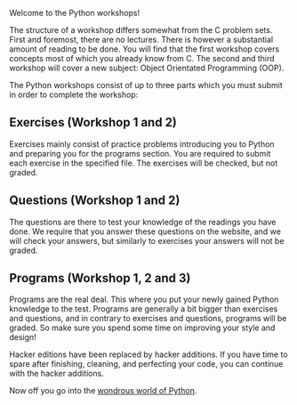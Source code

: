Welcome to the Python workshops!

The structure of a workshop differs somewhat from the C problem sets. First and foremost, there are no lectures. There is however a substantial amount of reading to be done. You will find that the first workshop covers concepts most of which you already know from C. The second and third workshop will cover a new subject: Object Orientated Programming (OOP).

The Python workshops consist of up to three parts which you must submit in order to complete the workshop:

## Exercises (Workshop 1 and 2)

Exercises mainly consist of practice problems introducing you to Python and preparing you for the programs section. You are required to submit each exercise in the specified file. The exercises will be checked, but not graded.

## Questions (Workshop 1 and 2)

The questions are there to test your knowledge of the readings you have done. We require that you answer these questions on the website, and we will check your answers, but similarly to exercises your answers will not be graded.

## Programs (Workshop 1, 2 and 3)

Programs are the real deal. This where you put your newly gained Python knowledge to the test. Programs are generally a bit bigger than exercises and questions, and in contrary to exercises and questions, programs will be graded. So make sure you spend some time on improving your style and design!

Hacker editions have been replaced by hacker additions. If you have time to spare after finishing, cleaning, and perfecting your code, you can continue with the hacker additions.

Now off you go into the [wondrous world of Python](http://xkcd.com/353/).